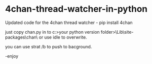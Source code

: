 # 4chan-thread-watcher-in-python
Updated code for the 4chan thread watcher - pip install 4chan

just copy chan.py in to c:\>your python version folder>\Lib\site-packages\chan\ or use idle to overwrite.

you can use strat /b to push to bacground.

-enjoy
